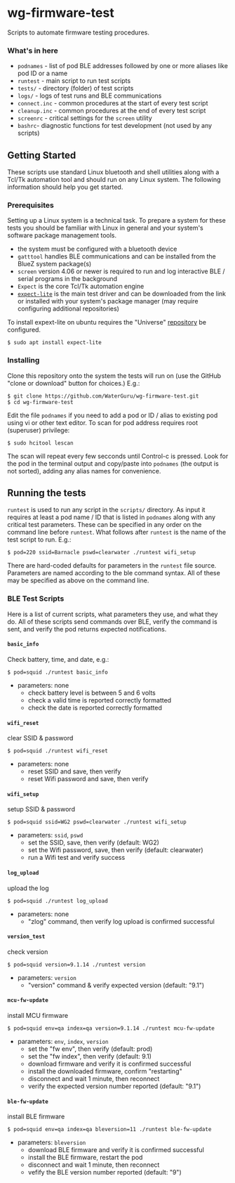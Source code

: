 # wg-firmware-test

Scripts to automate firmware testing procedures. 

### What's in here

* ```podnames``` - list of pod BLE addresses followed by one or more aliases like pod ID or a name
* ```runtest```  - main script to run test scripts
* ```tests/``` - directory (folder) of test scripts
* ```logs/``` - logs of test runs and BLE communications
* ```connect.inc``` - common procedures at the start of every test script
* ```cleanup.inc``` - common procedures at the end of every test script
* ```screenrc``` - critical settings for the ```screen``` utility
* ```bashrc```- diagnostic functions for test development (not used by any scripts)

## Getting Started

These scripts use standard Linux bluetooth and shell utilities along with a Tcl/Tk automation tool and should run on any Linux system. The following information should help you get started.

### Prerequisites

Setting up a Linux system is a technical task. To prepare a system for these tests you should be familiar with Linux in general and your system's software package management tools.

* the system must be configured with a bluetooth device
* ```gatttool``` handles BLE communications and can be installed from the BlueZ system package(s)
* ```screen``` version 4.06 or newer is required to run and log interactive BLE / serial programs in the background
* ```Expect``` is the core Tcl/Tk automation engine
* [```expect-lite```](http://expect-lite.sourceforge.net/expect-lite_install.html) is the main test driver and can be downloaded from the link or installed with your system's package manager (may require configuring additional repositories) 

To install expext-lite on ubuntu requires the "Universe" [repository](https://help.ubuntu.com/community/Repositories#Managing_Repositories) be configured. 

```
$ sudo apt install expect-lite
```
### Installing

Clone this repository onto the system the tests will run on (use the GitHub "clone or download" button for choices.) E.g.: 

```
$ git clone https://github.com/WaterGuru/wg-firmware-test.git
$ cd wg-firmware-test
```

Edit the file ```podnames``` if you need to add a pod or ID / alias to existing pod using vi or other text editor. To scan for pod address requires root (superuser) privilege:

```
$ sudo hcitool lescan
```

The scan will repeat every few secconds until Control-c is pressed. Look for the pod in the terminal output and copy/paste into ```podnames``` (the output is not sorted), adding any alias names for convenience.

## Running the tests

```runtest``` is used to run any script in the ```scripts/``` directory. As input it requires at least a pod name / ID that is listed in ```podnames``` along with any critical test parameters. These can be specified in any order on the command line before ```runtest```. What follows after ```runtest``` is the name of the test script to run. E.g.:

```
$ pod=220 ssid=Barnacle pswd=clearwater ./runtest wifi_setup
```

There are hard-coded defaults for parameters in the ```runtest``` file source. Parameters are named according to the ble command syntax. All of these may be specified as above on the command line.


### BLE Test Scripts

Here is a list of current scripts, what parameters they use, and what they do. All of these scripts send commands over BLE, verify the command is sent, and verify the pod returns expected notifications.

#### ```basic_info``` 
Check battery, time, and date, e.g.:
```
$ pod=squid ./runtest basic_info
```
* parameters: none
  * check battery level is between 5 and 6 volts
  * check a valid time is reported correctly formatted
  * check the date is reported correctly formatted

#### ```wifi_reset```
clear SSID & password
```
$ pod=squid ./runtest wifi_reset
```
* parameters: none
  * reset SSID and save, then verify
  * reset Wifi password and save, then verify

#### ```wifi_setup``` 
setup SSID & password
```
$ pod=squid ssid=WG2 pswd=clearwater ./runtest wifi_setup
```
* parameters: ```ssid```, ```pswd```
  * set the SSID, save, then verify (default: WG2)
  * set the Wifi password, save, then verify (default: clearwater)
  * run a Wifi test and verify success

#### ```log_upload``` 
upload the log
```
$ pod=squid ./runtest log_upload
```
* parameters: none
  * "zlog" command, then verify log upload is confirmed successful

#### ```version_test``` 
check version
```
$ pod=squid version=9.1.14 ./runtest version
```
* parameters: ```version```
  * "version" command & verify expected version (default: "9.1") 

#### ```mcu-fw-update``` 
install MCU firmware
```
$ pod=squid env=qa index=qa version=9.1.14 ./runtest mcu-fw-update
```
* parameters: ```env```, ```index```, ```version```
  * set the "fw env", then verify (default: prod)
  * set the "fw index", then verify (default: 9.1)
  * download firmware and verify it is confirmed successful
  * install the downloaded firmware, confirm "restarting"
  * disconnect and wait 1 minute, then reconnect
  * verify the expected version number reported (default: "9.1")

#### ```ble-fw-update``` 
install BLE firmware
```
$ pod=squid env=qa index=qa bleversion=11 ./runtest ble-fw-update
```
* parameters: ```bleversion```
  * download BLE firmware and verify it is confirmed successful
  * install the BLE firmware, restart the pod
  * disconnect and wait 1 minute, then reconnect
  * vefify the BLE version number reported (default: "9")

